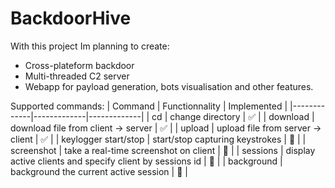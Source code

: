 # BackdoorHive

With this project Im planning to create:

- Cross-plateform backdoor
- Multi-threaded C2 server 
- Webapp for payload generation, bots visualisation and other features.


Supported commands:
| Command    | Functionnality    | Implemented    |
|-------------|-------------|-------------|
| cd | change directory  | ✅ |
| download | download file from client -> server  | ✅ |
| upload | upload file from server -> client | ✅ |
| keylogger start/stop | start/stop capturing keystrokes | 🔄 |
| screenshot | take a real-time screenshot on client | 🔄 |
| sessions | display active clients and specify client by sessions id | 🔄 |
| background | background the current active session | 🔄 |
